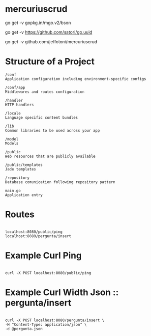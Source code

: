 # mercuriuscrud


go get -v gopkg.in/mgo.v2/bson

go get -v https://github.com/satori/go.uuid

go get -v github.com/jeffotoni/mercuriuscrud


# Structure of a Project
```
/conf 
Application configuration including environment-specific configs

/conf/app
Middlewares and routes configuration

/handler
HTTP handlers

/locale
Language specific content bundles

/lib
Common libraries to be used across your app

/model
Models

/public
Web resources that are publicly available

/public/templates
Jade templates

/repository
Database comunication following repository pattern

main.go
Application entry
```


# Routes 

```

localhost:8080/public/ping
localhost:8080/pergunta/insert

```

# Example Curl Ping

```

curl -X POST localhost:8080/public/ping
```

# Example Curl Width Json :: pergunta/insert 

```

curl -X POST localhost:8080/pergunta/insert \
-H "Content-Type: application/json" \
-d @pergunta.json
```